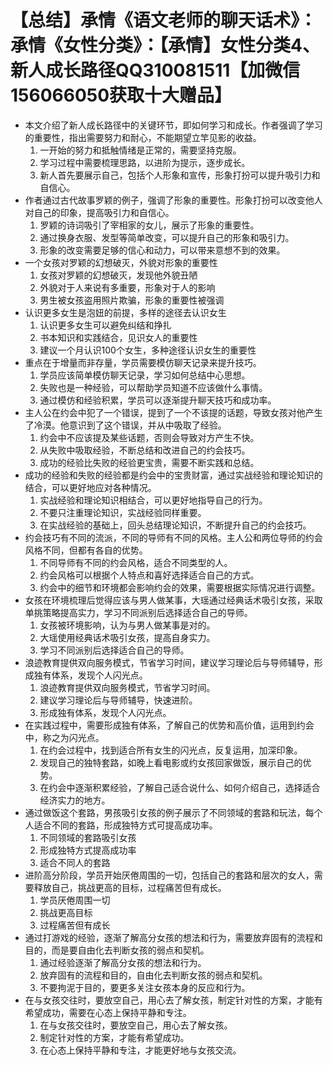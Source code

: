 # 【总结】承情《语文老师的聊天话术》：承情《女性分类》：【承情】女性分类4、新人成长路径QQ310081511【加微信156066050获取十大赠品】

-   本文介绍了新人成长路径中的关键环节，即如何学习和成长。作者强调了学习的重要性，指出需要努力和耐心，不能期望立竿见影的收益。
    1.  一开始的努力和抵触情绪是正常的，需要坚持克服。
    2.  学习过程中需要梳理思路，以进阶为提示，逐步成长。
    3.  新人首先要展示自己，包括个人形象和宣传，形象打扮可以提升吸引力和自信心。
-   作者通过古代故事罗颖的例子，强调了形象的重要性。形象打扮可以改变他人对自己的印象，提高吸引力和自信心。
    1.  罗颖的诗词吸引了宰相家的女儿，展示了形象的重要性。
    2.  通过换身衣服、发型等简单改变，可以提升自己的形象和吸引力。
    3.  形象的改变需要足够的信心和动力，可以带来意想不到的效果。
-   一个女孩对罗颖的幻想破灭，外貌对形象的重要性
    1.  女孩对罗颖的幻想破灭，发现他外貌丑陋
    2.  外貌对于人来说有多重要，形象对于人的影响
    3.  男生被女孩盗用照片欺骗，形象的重要性被强调
-   认识更多女生是泡妞的前提，多样的途径去认识女生
    1.  认识更多女生可以避免纠结和挣扎
    2.  书本知识和实践结合，见识女人的重要性
    3.  建议一个月认识100个女生，多种途径认识女生的重要性
-   重点在于增量而非存量，学员需要模仿聊天记录来提升技巧。
    1.  学员应该简单模仿聊天记录，学习如何总结中心思想。
    2.  失败也是一种经验，可以帮助学员知道不应该做什么事情。
    3.  通过模仿和经验积累，学员可以逐渐提升聊天技巧和成功率。
-   主人公在约会中犯了一个错误，提到了一个不该提的话题，导致女孩对他产生了冷漠。他意识到了这个错误，并从中吸取了经验。
    1.  约会中不应该提及某些话题，否则会导致对方产生不快。
    2.  从失败中吸取经验，不断总结和改进自己的约会技巧。
    3.  成功的经验比失败的经验更宝贵，需要不断实践和总结。
-   成功的经验和失败的经验都是约会中的宝贵财富，通过实战经验和理论知识的结合，可以更好地应对各种情况。
    1.  实战经验和理论知识相结合，可以更好地指导自己的行为。
    2.  不要只注重理论知识，实战经验同样重要。
    3.  在实战经验的基础上，回头总结理论知识，不断提升自己的约会技巧。
-   约会技巧有不同的流派，不同的导师有不同的风格。主人公和两位导师的约会风格不同，但都有各自的优势。
    1.  不同导师有不同的约会风格，适合不同类型的人。
    2.  约会风格可以根据个人特点和喜好选择适合自己的方式。
    3.  约会中的细节和环境都会影响约会的效果，需要根据实际情况进行调整。
-   女孩在环境梳理后觉得应该与男人做某事，大瑶通过经典话术吸引女孩，采取单挑策略提高实力，学习不同派别后选择适合自己的导师。
    1.  女孩被环境影响，认为与男人做某事是对的。
    2.  大瑶使用经典话术吸引女孩，提高自身实力。
    3.  学习不同派别后选择适合自己的导师。
-   浪迹教育提供双向服务模式，节省学习时间，建议学习理论后与导师辅导，形成独有体系，发现个人闪光点。
    1.  浪迹教育提供双向服务模式，节省学习时间。
    2.  建议学习理论后与导师辅导，快速进阶。
    3.  形成独有体系，发现个人闪光点。
-   在实践过程中，需要形成独有体系，了解自己的优势和高价值，运用到约会中，称之为闪光点。
    1.  在约会过程中，找到适合所有女生的闪光点，反复运用，加深印象。
    2.  发现自己的独特套路，如晚上看电影或约女孩回家做饭，展示自己的优势。
    3.  在约会中逐渐积累经验，了解自己适合说什么、如何介绍自己，选择适合经济实力的地方。
-   通过做饭这个套路，男孩吸引女孩的例子展示了不同领域的套路和玩法，每个人适合不同的套路，形成独特方式可提高成功率。
    1.  不同领域的套路吸引女孩
    2.  形成独特方式提高成功率
    3.  适合不同人的套路
-   进阶高分阶段，学员开始厌倦周围的一切，包括自己的套路和层次的女人，需要释放自己，挑战更高的目标，过程痛苦但有成长。
    1.  学员厌倦周围一切
    2.  挑战更高目标
    3.  过程痛苦但有成长
-   通过打游戏的经验，逐渐了解高分女孩的想法和行为，需要放弃固有的流程和目的，而是要自由化去判断女孩的弱点和契机。
    1.  通过经验逐渐了解高分女孩的想法和行为。
    2.  放弃固有的流程和目的，自由化去判断女孩的弱点和契机。
    3.  不要拘泥于目的，要更多关注女孩本身的反应和行为。
-   在与女孩交往时，要放空自己，用心去了解女孩，制定针对性的方案，才能有希望成功，需要在心态上保持平静和专注。
    1.  在与女孩交往时，要放空自己，用心去了解女孩。
    2.  制定针对性的方案，才能有希望成功。
    3.  在心态上保持平静和专注，才能更好地与女孩交流。
